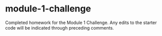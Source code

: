 # module-1-challenge
Completed homework for the Module 1 Challenge. Any edits to the starter code will be indicated through preceding comments.
